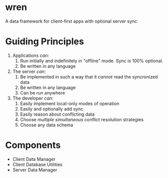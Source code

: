 # wren
A data framework for client-first apps with optional server sync

# Guiding Principles
1. Applications _can_:
    1. Run initially and indefinitely in "offline" mode. Sync is 100% optional.
    1. Be written in any language
1. The server _can_:
    1. Be implemented in such a way that it *cannot* read the syncronized data
    1. Be written in any language
    1. Can be run anywhere
1. The developer _can_:
    1. Easily implement local-only modes of operation
    1. Easily and optionally add sync
    1. Easily reason about conflicting data
    1. Choose _multiple simultaneous_ conflict resolution strategies
    1. Choose any data schema 

# Components
* Client Data Manager
* Client Database Utilities
* Server Data Manager